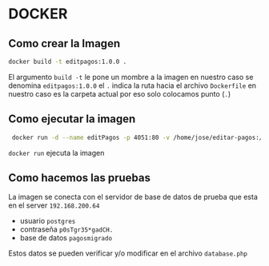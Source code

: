 # DOCKER

## Como crear la Imagen
~~~bash
docker build -t editpagos:1.0.0 .
~~~ 

El argumento `build -t` le pone un mombre a la imagen en nuestro caso se denomina `editpagos:1.0.0` el `.` indica la ruta hacia el archivo `Dockerfile` en nuestro caso es la carpeta actual por eso solo colocamos punto (`.`)

## Como ejecutar la imagen
~~~bash
 docker run -d --name editPagos -p 4051:80 -v /home/jose/editar-pagos:/var/www/html editpagos:1.0.0
~~~

`docker run` ejecuta la imagen 

## Como hacemos las pruebas 
La imagen se conecta con el servidor de base de datos de prueba que esta en el server `192.168.200.64`
- usuario `postgres`
- contraseña `p0sTgr35*gadCH.`
- base de datos `pagosmigrado`  

Estos datos se pueden verificar y/o modificar en el archivo `database.php`
